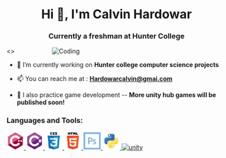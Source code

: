 <h1 align="center">Hi 👋, I'm Calvin Hardowar</h1>
<h3 align="center">Currently a freshman at Hunter College</h3>

<<img align="right" alt="Coding" width="400" src="https://dribbble.com/shots/3587000-Coding?utm_source=Clipboard_Shot&utm_campaign=guillaumekurkdjian&utm_content=Coding&utm_medium=Social_Share&utm_source=Clipboard_Shot&utm_campaign=guillaumekurkdjian&utm_content=Coding&utm_medium=Social_Share">>
- 🔭 I’m currently working on **Hunter college computer science projects**

- 📫 You can reach me at : **Hardowarcalvin@gmai.com**

- 👾 I also practice game development -- **More unity hub games will be published soon!**


<h3 align="left">Languages and Tools:</h3>
<p align="left"> <a href="https://www.w3schools.com/cpp/" target="_blank"> <img src="https://raw.githubusercontent.com/devicons/devicon/master/icons/cplusplus/cplusplus-original.svg" alt="cplusplus" width="40" height="40"/> </a> <a href="https://www.w3schools.com/cs/" target="_blank"> <img src="https://raw.githubusercontent.com/devicons/devicon/master/icons/csharp/csharp-original.svg" alt="csharp" width="40" height="40"/> </a> <a href="https://www.w3schools.com/css/" target="_blank"> <img src="https://raw.githubusercontent.com/devicons/devicon/master/icons/css3/css3-original-wordmark.svg" alt="css3" width="40" height="40"/> </a> <a href="https://www.w3.org/html/" target="_blank"> <img src="https://raw.githubusercontent.com/devicons/devicon/master/icons/html5/html5-original-wordmark.svg" alt="html5" width="40" height="40"/> </a> <a href="https://www.photoshop.com/en" target="_blank"> <img src="https://raw.githubusercontent.com/devicons/devicon/master/icons/photoshop/photoshop-line.svg" alt="photoshop" width="40" height="40"/> </a> <a href="https://www.python.org" target="_blank"> <img src="https://raw.githubusercontent.com/devicons/devicon/master/icons/python/python-original.svg" alt="python" width="40" height="40"/> </a> <a href="https://unity.com/" target="_blank"> <img src="https://www.vectorlogo.zone/logos/unity3d/unity3d-icon.svg" alt="unity" width="40" height="40"/> </a> </p>
